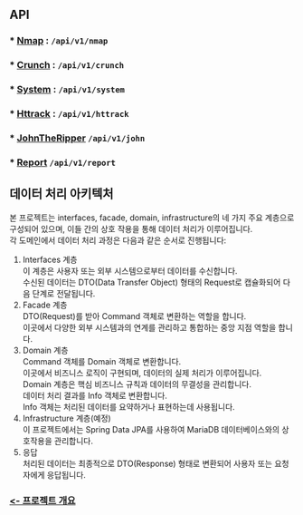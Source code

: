 ## API
### * [Nmap](nmap/README.md) : `/api/v1/nmap`
### * [Crunch](crunch/README.md) : `/api/v1/crunch`
### * [System](system/README.md) : `/api/v1/system`
### * [Httrack](httrack/README.md) : `/api/v1/httrack`
### * [JohnTheRipper](johntheripper/README.md) `/api/v1/john`
### * [Report](report/README.md) `/api/v1/report`

## 데이터 처리 아키텍처
본 프로젝트는 interfaces, facade, domain, infrastructure의 네 가지 주요 계층으로 구성되어 있으며, 이들 간의 상호 작용을 통해 데이터 처리가 이루어집니다.</br>
각 도메인에서 데이터 처리 과정은 다음과 같은 순서로 진행됩니다:
1. Interfaces 계층</br>
이 계층은 사용자 또는 외부 시스템으로부터 데이터를 수신합니다.</br>
수신된 데이터는 DTO(Data Transfer Object) 형태의 Request로 캡슐화되어 다음 단계로 전달됩니다.</br>
2. Facade 계층</br>
DTO(Request)를 받아 Command 객체로 변환하는 역할을 합니다.</br>
이곳에서 다양한 외부 시스템과의 연계를 관리하고 통합하는 중앙 지점 역할을 합니다.</br>
3. Domain 계층</br>
Command 객체를 Domain 객체로 변환합니다.</br>
이곳에서 비즈니스 로직이 구현되며, 데이터의 실제 처리가 이루어집니다.</br>
Domain 계층은 핵심 비즈니스 규칙과 데이터의 무결성을 관리합니다.</br>
데이터 처리 결과를 Info 객체로 변환합니다.</br>
Info 객체는 처리된 데이터를 요약하거나 표현하는데 사용됩니다.</br>
4. Infrastructure 계층(예정)</br>
이 프로젝트에서는 Spring Data JPA를 사용하여 MariaDB 데이터베이스와의 상호작용을 관리합니다.
5. 응답</br>
처리된 데이터는 최종적으로 DTO(Response) 형태로 변환되어 사용자 또는 요청자에게 응답됩니다.

### [<- 프로젝트 개요](../../../../../../../README.md)